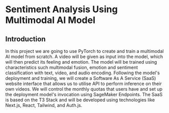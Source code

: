 # Sentiment Analysis Using Multimodal AI Model

## Introduction

In this project we are going to use PyTorch to create and train a multimodal AI model from scratch. A video will be given as input into the model, which will then predict its feeling and emotion. The model will be trained using characteristics such multimodal fusion, emotion and sentiment classification with text, video, and audio encoding. Following the model's deployment and training, we will create a Software As A Service (SaaS) website interface that allows us to utilise API to perform inference on their own videos. We will control the monthly quotas that users have and set up the deployment model's invocation using SageMaker Endpoints. The SaaS is based on the T3 Stack and will be developed using technologies like Next.js, React, Tailwind, and Auth.js.
